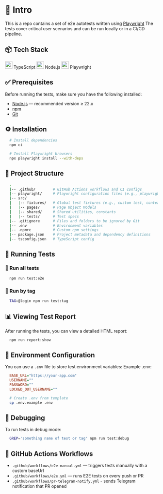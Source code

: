 # 🧪 Intro

This is a repo contains a set of e2e autotests written using [Playwright](https://playwright.dev/)
The tests cover critical user scenarios and can be run locally or in a CI/CD pipeline.

## 📦 Tech Stack
<img src="https://cdn.jsdelivr.net/gh/devicons/devicon/icons/typescript/typescript-original.svg" width="24" /> TypeScript
<img src="https://cdn.jsdelivr.net/gh/devicons/devicon/icons/nodejs/nodejs-original.svg" width="24" /> Node.js
<img src="https://cdn.jsdelivr.net/gh/devicons/devicon/icons/playwright/playwright-original.svg" width="24" /> Playwright

## ✅ Prerequisites
Before running the tests, make sure you have the following installed:
- [Node.js](https://nodejs.org/) — recommended version ≥ 22.x
- [npm](https://www.npmjs.com/)
- [Git](https://git-scm.com/)

## ⚙️ Installation
```bash
  # Install dependencies
  npm ci

  # Install Playwright browsers
  npx playwright install --with-deps
```

## 🧾 Project Structure
```bash
  .
  |-- .github/        # GitHub Actions workflows and CI configs
  |-- playwright/     # Playwright configuration files (e.g., playwright.config.ts)
  |-- src/
  |   |-- fixtures/   # Global test fixtures (e.g., custom test, context, test data)
  |   |-- pages/      # Page Object Models
  |   |-- shared/     # Shared utilities, constants
  |   |-- tests/      # Test specs
  |-- .gitignore      # Files and folders to be ignored by Git
  |-- .env            # Environment variables
  |-- .npmrc          # Custom npm settings
  |-- package.json    # Project metadata and dependency definitions
  |-- tsconfig.json   # TypeScript config
```

## 🚀 Running Tests
### 🔹 Run all tests
```bash
  npm run test:e2e
```

### 🔹 Run by tag
```bash
  TAG=@login npm run test:tag
```

## 📊 Viewing Test Report
After running the tests, you can view a detailed HTML report:
```bash
  npm run report:show
```

## 🔐 Environment Configuration
You can use a `.env` file to store test environment variables:
Example .env:
```ini
  BASE_URL="https://your-app.com"
  USERNAME=""
  PASSWORD=""
  LOCKED_OUT_USERNAME=""
```

```bash
  # Create .env from template
  cp .env.example .env
```

## 🐛 Debugging
To run tests in debug mode:
```bash
  GREP='something name of test or tag' npm run test:debug
```

## 🔄 GitHub Actions Workflows
- `.github/workflows/e2e-manual.yml` — triggers tests manually with a custom baseUrl
- `.github/workflows/e2e.yml` — runs E2E tests on every push or PR
- `.github/workflows/pr-telegram-notify.yml` - sends Telegram notification that PR opened
